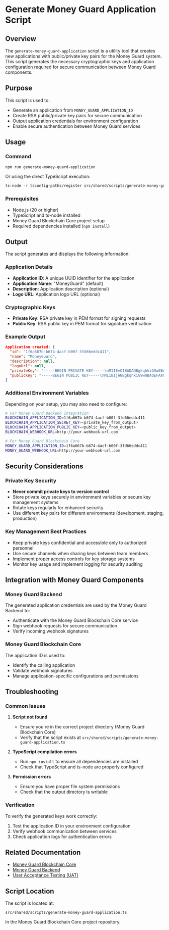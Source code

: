 # Generate Money Guard Application Script

## Overview

The `generate-money-guard-application` script is a utility tool that creates new applications with public/private key pairs for the Money Guard system. This script generates the necessary cryptographic keys and application configuration required for secure communication between Money Guard components.

## Purpose

This script is used to:
- Generate an application from `MONEY_GUARD_APPLICATION_ID`
- Create RSA public/private key pairs for secure communication
- Output application credentials for environment configuration
- Enable secure authentication between Money Guard services

## Usage

### Command

```bash
npm run generate-money-guard-application
```

Or using the direct TypeScript execution:

```bash
ts-node -r tsconfig-paths/register src/shared/scripts/generate-money-guard-application.ts
```

### Prerequisites

- Node.js (20 or higher)
- TypeScript and ts-node installed
- Money Guard Blockchain Core project setup
- Required dependencies installed (`npm install`)

## Output

The script generates and displays the following information:

### Application Details
- **Application ID**: A unique UUID identifier for the application
- **Application Name**: "MoneyGuard" (default)
- **Description**: Application description (optional)
- **Logo URL**: Application logo URL (optional)

### Cryptographic Keys
- **Private Key**: RSA private key in PEM format for signing requests
- **Public Key**: RSA public key in PEM format for signature verification

### Example Output

```json
Application created: {
  "id": "1f6a667b-b674-4acf-b00f-3fd66eddc411",
  "name": "MoneyGuard",
  "description": null,
  "logoUrl": null,
  "privateKey": "-----BEGIN PRIVATE KEY-----\nMIIEvQIBADANBgkqhkiG9w0BAQEFAASCBKcwggSjAgEAAoIBAQC5ozQhIxP8Iprt\n/eRAPbesAT75Dfr/rPs6CNsO7f/kzt5wDRvdyKUWIHpM0VA3AP2upa9kUT4Dcq1a\nbjj2e153kWOaihlqNv5NCd1/ebB3uHLbHzpEswsNa76eE6xdFxAOQ6o9HzymPkcd\nEdpjJVlnU1VQPRECk93pAOvX/FghobP48HhSy7AtEMqcIO5cEONXozYBSwpSPWNM\nZdu9IP8Q3jCqO+N/WU4ETlvT4R+zIhq3kZ4Lpn1mumkBh8BIXu24h+RYodxFF26b\nHb98Xt1suIIMhnQ6N97wQYxZ/2G7BqfRnKZlN7dauAwfJfURkNyxZTRjH2fHg6GR\nwhJzqcHPAgMBAAECggEANOjON8+ep5NZYxGlF6Y/jlfAkg2pB2xPImhZvzSYZaeM\ngJVL5veEDf1tvi0+Vp8Crt9sUQRSz3rE6+xUcfQRpbSblfVcbwiDjIOOTQHrCQRa\nQBfzbJc3RDj8WGO1Ecc7/UTN5aPcjmlbrW5kNzPy+l8nBrqQ+ZIZgoqPrbyvhc3r\nZXmwsCaF4msfvPuNLAO7DjbikZ0G2iX7opRVRbkLrIH/Q6lTgvWn0J5a4oOR4bS3\nU8gXu5M8P1a/yvlnPeQaiYyem+B3YYtZBcOINqrRMGveN0NrJobMg6d3IiuJCBV4\ndiyBLW+hmN9NGvWzZ/JnKUWxIkmVDD7WNZkZ5TbQkQKBgQDlnJVwA5TFwLth+lvR\nevNSHbElCouDYFDPtvDC6VoWqYc87vE+wtRUOhsnjNkgsmhYx5RvL0EWpOza1Jdb\n9QDLjAGkGSRvyz/nGeduFrkYFFGkDAt3X6/auFGqgXYMVHiSy8V+MzkGerQXJ5g3\njBnKIDrH9U5ZLqVZESpzpK7FdwKBgQDO+Nq8TWqOecA9JM085pXQ5s96LA2nfhb7\nw2XU1bgBOt7lusM/Rc1st9isnHaiDNi3nFAUNXP/+UEdttafg7cMEnf3y5x2aX7L\nPAVEalyZwmk3PB3sa/xRiYZJTESZXrx0AUNsa7XR201gSgHKi9AyN4WVzisVA3ga\nv5BEgBxcaQKBgHjAyo5oM7t0SpeSdOtL/971oo3aZ9iltJoomaHH2wsECQ1wlArv\np37MOC+qkR3y9ZGLFHMMpOxlu/KxzxAbX1msvcgxOMpaV7cQFnf9F0akmPLvKrCS\n8AbU3I4RG6YMXoTFCY3/HkRcD44F0rWTxpRYMtGqHpQkRez7bBn5R7itAoGBAIbw\naGvsbVSGvHcgz06tZ2/Ti+GzZxOUeZebRYEF9fmXUEunADT4ZX5EPtgLCq2Mgp7z\nIqKKVx7Ee1fMJRHK5kTQpbbA4TmyfiAy+ZwpXEZDIiYI49mIbfEbIJoZR4BW67cW\nO8csUlaIDGKC3bgYf5y95jJNQHlq0Zte2chPXi5BAoGAaotTNHrWLdwpM58LEuw/\n1jkNvFAS5nDuScx+g6B66M1H0cjWOrhdvzRvmo1MT5ef8VP0dU5lFKmNHOGTonEB\nDSTnZwTeURhi944cFTw2NOFH6R+nPHeIvY2BqKqV+nmtPJKHrRstyEbQTmjXaU7c\nPSvlOLJr9b2p4qM0iTWs1mw=\n-----END PRIVATE KEY-----\n",
  "publicKey": "-----BEGIN PUBLIC KEY-----\nMIIBIjANBgkqhkiG9w0BAQEFAAOCAQ8AMIIBCgKCAQEAuaM0ISMT/CKa7f3kQD23\nrAE++Q36/6z7OgjbDu3/5M7ecA0b3cilFiB6TNFQNwD9rqWvZFE+A3KtWm449nte\nd5FjmooZajb+TQndf3mwd7hy2x86RLMLDWu+nhOsXRcQDkOqPR88pj5HHRHaYyVZ\nZ1NVUD0RApPd6QDr1/xYIaGz+PB4UsuwLRDKnCDuXBDjV6M2AUsKUj1jTGXbvSD/\nEN4wqjvjf1lOBE5b0+EfsyIat5GeC6Z9ZrppAYfASF7tuIfkWKHcRRdumx2/fF7d\nbLiCDIZ0Ojfe8EGMWf9huwan0ZymZTe3WrgMHyX1EZDcsWU0Yx9nx4OhkcISc6nB\nzwIDAQAB\n-----END PUBLIC KEY-----\n"
}
```

### Additional Environment Variables

Depending on your setup, you may also need to configure:

```bash
# For Money Guard Backend integration
BLOCKCHAIN_APPLICATION_ID=1f6a667b-b674-4acf-b00f-3fd66eddc411
BLOCKCHAIN_APPLICATION_SECRET_KEY=<private_key_from_output>
BLOCKCHAIN_APPLICATION_PUBLIC_KEY=<public_key_from_output>
BLOCKCHAIN_WEBHOOK_URL=http://your-webhook-url.com

# For Money Guard Blockchain Core
MONEY_GUARD_APPLICATION_ID=1f6a667b-b674-4acf-b00f-3fd66eddc411
MONEY_GUARD_WEBHOOK_URL=http://your-webhook-url.com
```

## Security Considerations

### Private Key Security
- **Never commit private keys to version control**
- Store private keys securely in environment variables or secure key management systems
- Rotate keys regularly for enhanced security
- Use different key pairs for different environments (development, staging, production)

### Key Management Best Practices
- Keep private keys confidential and accessible only to authorized personnel
- Use secure channels when sharing keys between team members
- Implement proper access controls for key storage systems
- Monitor key usage and implement logging for security auditing

## Integration with Money Guard Components

### Money Guard Backend
The generated application credentials are used by the Money Guard Backend to:
- Authenticate with the Money Guard Blockchain Core service
- Sign webhook requests for secure communication
- Verify incoming webhook signatures

### Money Guard Blockchain Core
The application ID is used to:
- Identify the calling application
- Validate webhook signatures
- Manage application-specific configurations and permissions

## Troubleshooting

### Common Issues

1. **Script not found**
   - Ensure you're in the correct project directory (Money Guard Blockchain Core)
   - Verify that the script exists at `src/shared/scripts/generate-money-guard-application.ts`

2. **TypeScript compilation errors**
   - Run `npm install` to ensure all dependencies are installed
   - Check that TypeScript and ts-node are properly configured

3. **Permission errors**
   - Ensure you have proper file system permissions
   - Check that the output directory is writable

### Verification

To verify the generated keys work correctly:
1. Test the application ID in your environment configuration
2. Verify webhook communication between services
3. Check application logs for authentication errors

## Related Documentation

- [Money Guard Blockchain Core](money-guard-blockchain-core.md)
- [Money Guard Backend](money-guard-backend.md)
- [User Acceptance Testing (UAT)](user-acceptance-testing-uat.md)

## Script Location

The script is located at:
```
src/shared/scripts/generate-money-guard-application.ts
```

In the Money Guard Blockchain Core project repository.
